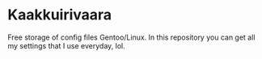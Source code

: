 # Kaakkuirivaara
Free storage of config files Gentoo/Linux.
In this repository you can get all my settings that I use everyday, lol.
